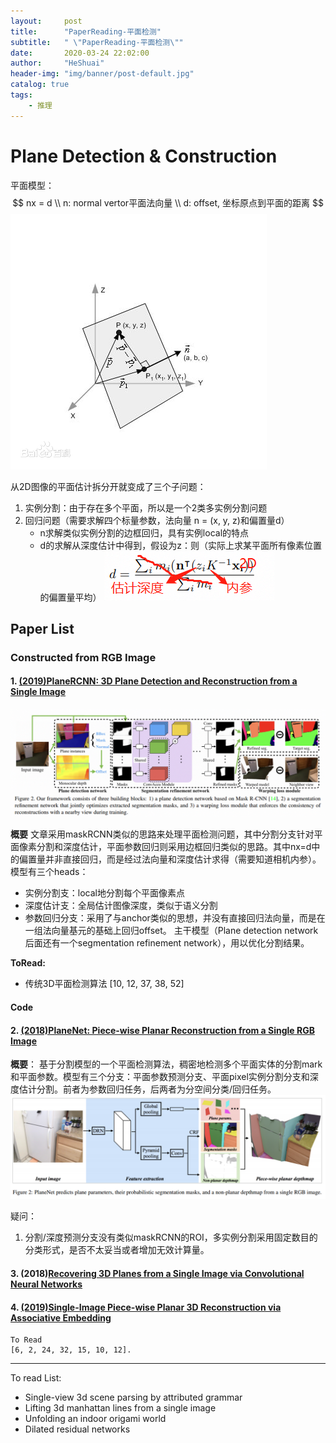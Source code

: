 ```yaml
---
layout:     post
title:      "PaperReading-平面检测"
subtitle:   " \"PaperReading-平面检测\""
date:       2020-03-24 22:02:00
author:     "HeShuai"
header-img: "img/banner/post-default.jpg"
catalog: true
tags:
    - 推理
---
```

<head>
    <script src="https://cdn.mathjax.org/mathjax/latest/MathJax.js?config=TeX-AMS-MML_HTMLorMML" type="text/javascript"></script>
    <script type="text/x-mathjax-config">
        MathJax.Hub.Config({
            tex2jax: {
            skipTags: ['script', 'noscript', 'style', 'textarea', 'pre'],
            inlineMath: [['$','$']]
            }
        });
    </script>
</head>


# Plane Detection & Construction

平面模型：
$$
nx = d \\
n: normal vertor平面法向量 \\
d: offset, 坐标原点到平面的距离
$$
![](https://raw.githubusercontent.com/mightycatty/image_bed/master/images/20200307111230.png)

从2D图像的平面估计拆分开就变成了三个子问题：
1. 实例分割：由于存在多个平面，所以是一个2类多实例分割问题
2. 回归问题（需要求解四个标量参数，法向量 n = (x, y, z)和偏置量d）
	- n求解类似实例分割的边框回归，具有实例local的特点
	- d的求解从深度估计中得到，假设为z：则（实际上求某平面所有像素位置的偏置量平均）
![](https://raw.githubusercontent.com/mightycatty/image_bed/master/images/20200307152050.png)

## Paper List

### Constructed from RGB Image

#### 1. [(2019)PlaneRCNN: 3D Plane Detection and Reconstruction from a Single Image](https://arxiv.org/pdf/1812.04072.pdf)
![](https://raw.githubusercontent.com/mightycatty/image_bed/master/images/20200307152328.png)

**概要**
文章采用maskRCNN类似的思路来处理平面检测问题，其中分割分支针对平面像素分割和深度估计，平面参数回归则采用边框回归类似的思路。其中nx=d中的偏置量并非直接回归，而是经过法向量和深度估计求得（需要知道相机内参）。
模型有三个heads：

- 实例分割支：local地分割每个平面像素点
- 深度估计支：全局估计图像深度，类似于语义分割
- 参数回归分支：采用了与anchor类似的思想，并没有直接回归法向量，而是在一组法向量基元的基础上回归offset。
主干模型（Plane detection network后面还有一个segmentation refinement network），用以优化分割结果。

**ToRead:**

- 传统3D平面检测算法 [10, 12, 37, 38, 52]

#### Code



#### 2. [(2018)PlaneNet: Piece-wise Planar Reconstruction from a Single RGB Image](https://arxiv.org/pdf/1804.06278.pdf)
**概要**：
	基于分割模型的一个平面检测算法，稠密地检测多个平面实体的分割mark和平面参数。模型有三个分支：平面参数预测分支、平面pixel实例分割分支和深度估计分割。前者为参数回归任务，后两者为分空间分类/回归任务。
![](https://raw.githubusercontent.com/mightycatty/image_bed/master/images/20200307110845.png)

疑问：
1. 分割/深度预测分支没有类似maskRCNN的ROI，多实例分割采用固定数目的分类形式，是否不太妥当或者增加无效计算量。

#### 3. (2018)[Recovering 3D Planes from a Single Image via Convolutional Neural Networks](https://faculty.ist.psu.edu/zzhou/paper/ECCV18-plane.pdf)

#### 4. [(2019)Single-Image Piece-wise Planar 3D Reconstruction via Associative Embedding](https://arxiv.org/pdf/1902.09777.pdf)

    To Read
    [6, 2, 24, 32, 15, 10, 12].
---

To read List:
- Single-view 3d scene parsing by attributed grammar
- Lifting 3d manhattan lines from a single image
- Unfolding an indoor origami world
- Dilated residual networks